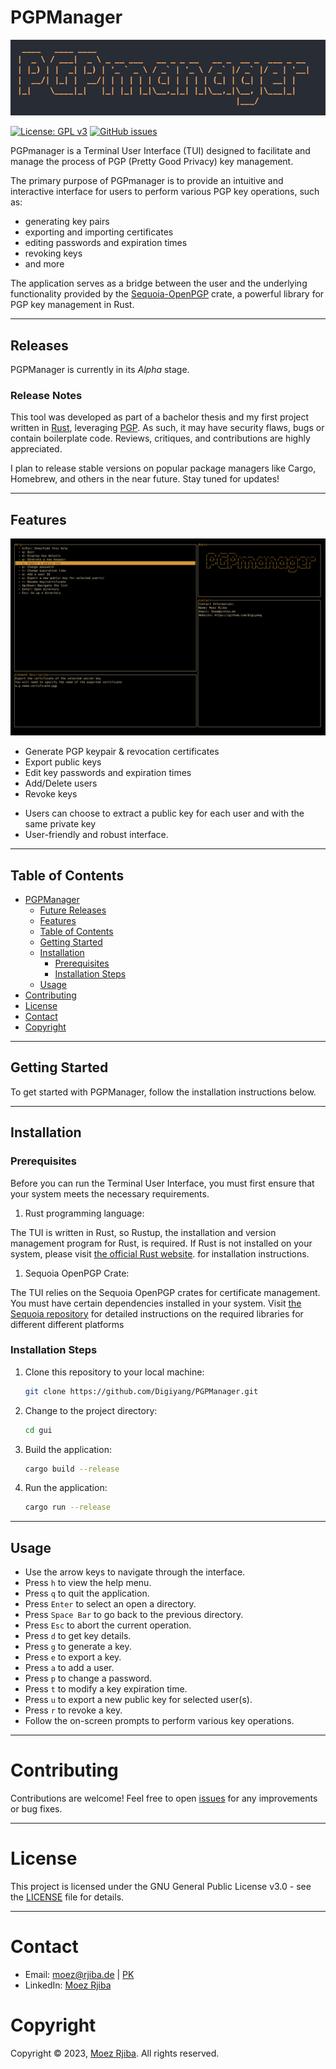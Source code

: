 # PGPManager
![](banner.jpg)

[![License: GPL v3](https://img.shields.io/badge/License-GPLv3-blue.svg)](https://www.gnu.org/licenses/gpl-3.0)
[![GitHub issues](https://img.shields.io/github/issues/Digiyang/PGPManager.svg)](https://github.com/Digiyang/PGPManager/issues)
<!-- [![GitHub stars](https://img.shields.io/github/stars/Digiyang/PGPManager.svg)] (https://github.com/Digiyang/PGPManager/stargazers) -->
<!-- [![GitHub forks](https://img.shields.io/github/forks/Digiyang/PGPManager.svg)](https://github.com/Digiyang/PGPManager/network) -->

PGPmanager is a Terminal User Interface (TUI) designed to facilitate and manage the process of PGP (Pretty Good Privacy) key management.

<!-- Anyone checking this out and who would be qualify to use it, will know what PGP is, so lets get straight to the point. -->
<!-- PGP is a widely-used encryption standard that allows users to secure their communication and data by encrypting messages and files with public and private keys. -->
The primary purpose of PGPmanager is to provide an intuitive and interactive interface for users to perform various PGP key operations, such as:
<!-- created a list, as this text got very long. As this is repetitive because of the feature section below, you might just take it out? -->
- generating key pairs 
- exporting and importing certificates 
- editing passwords and expiration times
- revoking keys 
- and more 

The application serves as a bridge between the user and the underlying functionality provided by the [Sequoia-OpenPGP](https://sequoia-pgp.org/) crate, a powerful library for PGP key management in Rust.

---

## Releases

PGPManager is currently in its *Alpha* stage. 

### Release Notes
This tool was developed as part of a bachelor thesis and my first project written in [Rust](https://www.rust-lang.org/), leveraging [PGP](https://www.openpgp.org/). As such, it may have security flaws, bugs or contain boilerplate code. Reviews, critiques, and contributions are highly appreciated.

I plan to release stable versions on popular package managers like Cargo, Homebrew, and others in the near future. Stay tuned for updates!

---

## Features
![](help.png)

- Generate PGP keypair & revocation certificates
- Export public keys
- Edit key passwords and expiration times
- Add/Delete users
- Revoke keys
<!-- user can .... for each user -- is unclear who user is, --better?: contact, recipient -->
- Users can choose to extract a public key for each user and with the same private key 
- User-friendly and robust interface.

---

## Table of Contents

- [PGPManager](#pgpmanager)
  - [Future Releases](#future-releases)
  - [Features](#features)
  - [Table of Contents](#table-of-contents)
  - [Getting Started](#getting-started)
  - [Installation](#installation)
    - [Prerequisites](#prerequisites)
    - [Installation Steps](#installation-steps)
  - [Usage](#usage)
- [Contributing](#contributing)
- [License](#license)
- [Contact](#contact)
- [Copyright](#copyright)

---

## Getting Started

<!-- does this section need to be here? It doesnt contribute a significant information -->
To get started with PGPManager, follow the installation instructions below.

---

## Installation

### Prerequisites

Before you can run the Terminal User Interface, you must first ensure that your system meets the necessary requirements.

1. Rust programming language:

The TUI is written in Rust, so Rustup, the installation and version management program for Rust, is required. If Rust is not installed on your system, please visit [the official Rust website](https://www.rust-lang.org/). for installation instructions.

1. Sequoia OpenPGP Crate:

The TUI relies on the Sequoia OpenPGP crates for certificate management. You must have certain dependencies installed in your system. Visit [the Sequoia repository](https://gitlab.com/sequoia-pgp/sequoia) for detailed instructions on the required libraries for different
different platforms

### Installation Steps

1. Clone this repository to your local machine:

   ```bash
   git clone https://github.com/Digiyang/PGPManager.git
   ```

2. Change to the project directory:

   ```bash
   cd gui
   ```

3. Build the application:
      ```bash
      cargo build --release
      ```

4. Run the application:
      ```bash
      cargo run --release
      ```

---

## Usage
- Use the arrow keys to navigate through the interface.
- Press `h` to view the help menu.
- Press `q` to quit the application.
- Press `Enter` to select an open a directory.
- Press `Space Bar` to go back to the previous directory.
- Press `Esc` to abort the current operation.
- Press `d` to get key details.
- Press `g` to generate a key.
- Press `e` to export a key.
- Press `a` to add a user.
- Press `p` to change a password.
- Press `t` to modify a key expiration time.
- Press `u` to export a new public key for selected user(s).
- Press `r` to revoke a key.
- Follow the on-screen prompts to perform various key operations.

---

# Contributing
Contributions are welcome! Feel free to open [issues](https://github.com/Digiyang/PGPManager/issues) for any improvements or bug fixes.

---

# License
This project is licensed under the GNU General Public License v3.0 - see the [LICENSE](LICENSE) file for details.

---

# Contact
<!-- dude, you re handling pgp and not providing a pgp key? :D -->
- Email: [moez@rjiba.de](mailto:moez@rjiba.de) | [PK](https://keys.openpgp.org/vks/v1/by-fingerprint/DBCFECCE54271ACE2AAF80268DD7310FF3E0913F)
- LinkedIn: [Moez Rjiba](https://www.linkedin.com/in/moez-rjiba-1a3ab21a2/)
<!-- allthough here on github, they will be on your profile right? -->

# Copyright
Copyright © 2023, [Moez Rjiba](rjiba.de). All rights reserved.
